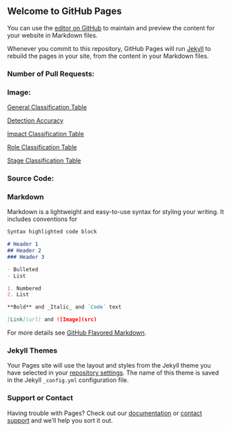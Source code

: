 ## Welcome to GitHub Pages

You can use the [editor on GitHub](https://github.com/tripletripletripleblind/icse2019/edit/master/README.md) to maintain and preview the content for your website in Markdown files.

Whenever you commit to this repository, GitHub Pages will run [Jekyll](https://jekyllrb.com/) to rebuild the pages in your site, from the content in your Markdown files.
### Number of Pull Requests:

### Image:
[General Classification Table](https://github.com/tripletripletripleblind/icse2019/blob/master/img/ClassificationTable.PNG)

[Detection Accuracy](https://github.com/tripletripletripleblind/icse2019/blob/master/img/DetectionAccuracy.PNG)

[Impact Classification Table](https://github.com/tripletripletripleblind/icse2019/blob/master/img/ImpactClassification.PNG)

[Role Classification Table](https://github.com/tripletripletripleblind/icse2019/blob/master/img/RoleClassification.PNG)

[Stage Classification Table](https://github.com/tripletripletripleblind/icse2019/blob/master/img/StageClassification.PNG)

### Source Code:

### Markdown

Markdown is a lightweight and easy-to-use syntax for styling your writing. It includes conventions for

```markdown
Syntax highlighted code block

# Header 1
## Header 2
### Header 3

- Bulleted
- List

1. Numbered
2. List

**Bold** and _Italic_ and `Code` text

[Link](url) and ![Image](src)
```

For more details see [GitHub Flavored Markdown](https://guides.github.com/features/mastering-markdown/).

### Jekyll Themes

Your Pages site will use the layout and styles from the Jekyll theme you have selected in your [repository settings](https://github.com/tripletripletripleblind/icse2019/settings). The name of this theme is saved in the Jekyll `_config.yml` configuration file.

### Support or Contact

Having trouble with Pages? Check out our [documentation](https://help.github.com/categories/github-pages-basics/) or [contact support](https://github.com/contact) and we’ll help you sort it out.
